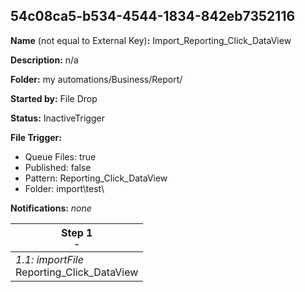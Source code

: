 ## 54c08ca5-b534-4544-1834-842eb7352116

**Name** (not equal to External Key)**:** Import_Reporting_Click_DataView

**Description:** n/a

**Folder:** my automations/Business/Report/

**Started by:** File Drop

**Status:** InactiveTrigger

**File Trigger:**

* Queue Files: true
* Published: false
* Pattern: Reporting_Click_DataView
* Folder:  import\test\

**Notifications:** _none_


| Step 1<br>_<small>-</small>_ |
| --- |
| _1.1: importFile_<br>Reporting_Click_DataView |
